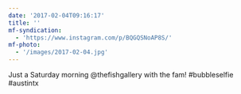 ```yaml
---
date: '2017-02-04T09:16:17'
title: ''
mf-syndication:
  - 'https://www.instagram.com/p/BQGQSNoAP8S/'
mf-photo:
  - '/images/2017-02-04.jpg'
---
```

Just a Saturday morning @thefishgallery with the fam! #bubbleselfie #austintx
